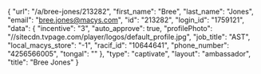 {
    "url": "\/a\/bree-jones\/213282",
    "first_name": "Bree",
    "last_name": "Jones",
    "email": "bree.jones@macys.com",
    "id": "213282",
    "login_id": "1759121",
    "data": {
        "incentive": "3",
        "auto_approve": true,
        "profilePhoto": "\/\/sitecdn.tvpage.com\/player\/logos\/default_profile.jpg",
        "job_title": "AST",
        "local_macys_store": "-1",
        "racif_id": "10644641",
        "phone_number": "4256566005",
        "tongal": ""
    },
    "type": "captivate",
    "layout": "ambassador",
    "title": "Bree Jones"
}